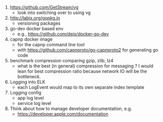 1. https://github.com/GetStream/vg
   - look into switching over to using vg
2. http://labix.org/gopkg.in
   - versioning packages
3. go-dev docker based env
   - e.g., https://github.com/deis/docker-go-dev
4. capnp docker image
   - for the capnp command line tool
   - with https://github.com/capnproto/go-capnproto2 for generating go code
5. benchmark compression comparing gzip, zlib, lz4
   - what is the best (in general) compression for messaging ? 
     I would lean for best compression ratio because network IO will be the bottleneck.
6. Logging into ELK
    - each LogEvent would map to its own separate index template
7. Logging config
    - app log level
    - service log level
8. Think about how to manage developer documentation, e.g.
    - https://developer.apple.com/documentation
   